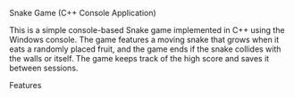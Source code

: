 Snake Game (C++ Console Application)

This is a simple console-based Snake game implemented in C++ using the Windows console. The game features a moving snake that grows when it eats a randomly placed fruit, and the game ends if the snake collides with the walls or itself. The game keeps track of the high score and saves it between sessions.


Features
